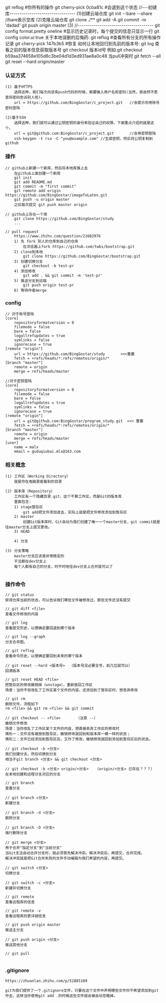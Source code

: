 git reflog   #你所有的操作
git cherry-pick  0cba81c   #会退到这个状态
//---初键库---------------------------------
(1)创建云端仓库
    git init --bare --share  //bare表示空库
(2)克隆云端仓库
    git clone ./**
    git add -A 
    git commit -m 'dadad'
    git push origin master
(3)
//--------------------------------------
git config format.pretty oneline #显示历史记录时，每个提交的信息只显示一行
git config color.ui true
关于本地误删的后悔药:
git reflog #查看所有分支的所有操作记录
git cherry-pick 147b3b5  #恢复
如何让本地回归到先前的版本号:
git log 查看之前的版本信息获取版本号
git checkout 版本id号
例如:git  checkout b59aa374658e105d8c3be04d1d3ed931ae8a0c48
当pull冲突时
git fetch --all
git reset --hard origin/master

### 认证方式
```
(1) 基于HTTPS
	选择这种，我们每次向该库push代码的时候，都要输入用户名和密码(当然，我自然不愿意将密码告诉别人啦)。
	url = https://github.com/BingGostar/c_project.git   //会提示你用账号密码登陆

(2)基于SSH
	选择这种，我们就可以通过公钥密钥的身份来验证自己的权限，下面重点介绍的就是这个。
	url = git@github.com:BingGostar/c_project.git       //会用密钥登陆
	ssh-keygen -t rsa -C "you@example.com" //生成密钥，然后将公钥复制到github
```

### 操作
```
// github上新建一个新库，然后将本地库推上去
	在github上面创建一个新库
	git init
	git add README.md
	git commit -m "first commit"
	git remote add origin https://github.com/BingGostar/imageToLatex.git
	git push -u origin master
	之后每次提交 git push master origin

// github上存在一个库
	git clone https://github.com/BingGostar/study
	...

// pull request
	https://www.zhihu.com/question/21682976
	1) 先 fork 别人的仓库到自己的仓库
		在浏览器上fork https://github.com/twbs/bootstrap.git
	2) clone到本地
		git clone https://github.com/BingGostar/bootstrap.git
	3) 创建切换分支
		git checkout -b test-pr
	4) 添加修改
		git add . && git commit -m 'test-pr'
	5) 推送分支到远端							
		git push origin test-pr
	6) 等待作者merge
```

### config
```
// 对于账号登陆
[core]
	repositoryformatversion = 0
	filemode = false
	bare = false
	logallrefupdates = true
	symlinks = false
	ignorecase = true
[remote "origin"]
	url = https://github.com/BingGostar/study		<<<重要
	fetch = +refs/heads/*:refs/remotes/origin/*
[branch "master"]
	remote = origin
	merge = refs/heads/master

//对于密钥登陆
[core]
	repositoryformatversion = 0
	filemode = false
	bare = false
	logallrefupdates = true
	symlinks = false
	ignorecase = true
[remote "origin"]
	url = git@github.com:BingGostar/program_study.git  <<< 重要
	fetch = +refs/heads/*:refs/remotes/origin/*
[branch "master"]
	remote = origin
	merge = refs/heads/master
[user]
	name = malx
	email = guduqiubai.mlx@163.com 
```

### 相关概念
```
(1) 工作区（Working Directory）
	就是你在电脑里能看到的目录

(2) 版本库（Repository）
	工作区有一个隐藏目录.git，这个不算工作区，而是Git的版本库
	里面包含:
	1) stage暂存区
		git add把文件添加进去，实际上就是把文件修改添加到暂存区
	2) master
		创建Git版本库时，Git自动为我们创建了唯一一个master分支，git commit就是往master分支上提交更改。
	3) HEAD

	4) 分支

(3) 分支策略
	master分支应该是非常稳定的
	干活都在dev分支上
	每个人都有自己的分支，时不时地往dev分支上合并就可以了


```

### 操作命令
```
// git status
获得仓库当前的状态，可以告诉我们哪些文件被修改过，那些文件还没有提交

// git diff <file>
查看文件修改的内容

// git log
查看提交历史，以便确定要回退到哪个版本

// git log --graph
分支合并图。

// git reflog
查看命令历史，以便确定要回到未来的哪个版本

// git reset --hard <版本号>  （版本号没必要全写，前几位就可以）
回溯版本

// git reset HEAD <file>
把暂存区的修改撤销掉（unstage），重新放回工作区
场景：当你不但改乱了工作区某个文件的内容，还添加到了暂存区时，想丢弃修改

// git rm 
删除文件，流程如下
rm <file> && git rm <file> && git commit 

// git checkout -- <file>		（注意 --）
撤销文件修改
场景：当你改乱了工作区某个文件的内容，想直接丢弃工作区的修改时
情形一：文件没有被放到暂存区，撤销修改就回到和版本库一模一样的状态；
情形二：文件已经添加到暂存区后，又作了修改，撤销修改就回到添加到暂存区后的状态。

// git checkout -b <分支>
我们创建分支，然后切换到分支
相当于git branch <分支> && git checkout <分支>

// git checkout -b <分支> origin/<分支>   （origin/<分支> 已存在？？？）
在本地创建和远程分支对应的分支

// git branch
查看分支

// git branch <分支>
新建分支

// git branch -d <分支>
删除分支

// git branch -D <分支>
强行删除分支

// git merge <分支>
用于合并"指定分支"到"当前分支"
当Git无法自动合并分支时，就必须首先解决冲突。解决冲突后，再提交，合并完成。
解决冲突就是把Git合并失败的文件手动编辑为我们希望的内容，再提交。

// git switch <分支>
切换分支

// git switch -c <分支>
新建并切换分支

// git remote 
查看远程库的信息

// git remote -v
查看远程库的更详细信息

// git push origin master
推送主分支

// git push origin <分支>
推送其他分支

// git pull


```

### .gitignore
```
https://zhuanlan.zhihu.com/p/52885189

git为我们提供了一个.gitignore文件，只要在这个文件中声明哪些文件你不希望添加到git中去，这样当你使用git add .的时候这些文件就会被自动忽略掉。
```


